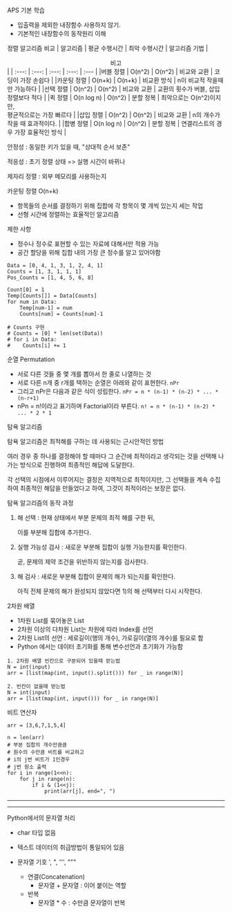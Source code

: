 APS 기본 학습
- 입출력을 제외한 내장함수 사용하지 않기.
- 기본적인 내장함수의 동작원리 이해

정렬 알고리즘 비교
| 알고리즘 | 평균 수행시간 | 최악 수행시간 | 알고리즘 기법 | <center>비고</center> |
| :---: | :---: | :---: | :---: | :--- |
|버블 정렬 | O(n^2) | O(n^2) | 비교와 교환 | 코딩이 가장 손쉽다 |
|카운팅 정렬 | O(n+k) | O(n+k) | 비교환 방식 | n이 비교적 작을때만 가능하다 |
|선택 정렬 | O(n^2) | O(n^2) | 비교와 교환 | 교환의 횟수가 버블, 삽입 정렬보다 적다 |
|퀵 정렬 | O(n log n) | O(n^2) | 분할 정복 | 최악으로는 O(n^2)이지만, <br> 평균적으로는 가장 빠르다 |
|삽입 정렬 | O(n^2) | O(n^2) | 비교와 교환 | n의 개수가 작을 때 효과적이다. |
|합병 정렬 | O(n log n) | O(n^2) | 분할 정복 | 연결리스트의 경우 가장 효율적인 방식 |

안정성 : 동일한 키가 있을 때, "상대적 순서 보존"

적응성 : 초기 정렬 상태 => 실행 시간이 바뀌나

제자리 정렬 : 외부 메모리를 사용하는지

카운팅 정렬 O(n+k)
- 항목들의 순서를 결정하기 위해 집합에 각 항목이 몇 개씩 있는지 세는 작업
- 선형 시간에 정렬하는 효율적인 알고리즘

제한 사항
- 정수나 정수로 표현할 수 있는 자료에 대해서만 적용 가능
- 공간 할당을 위해 집합 내의 가장 큰 정수를 알고 있어야함

```
Data = [0, 4, 1, 3, 1, 2, 4, 1]
Counts = [1, 3, 1, 1, 1]
Pos_Counts = [1, 4, 5, 6, 8]

Count[0] = 1
Temp[Counts[]] = Data[Counts]
for num in Data:
    Temp[num-1] = num
    Counts[num] = Counts[num]-1

# Counts 구현
# Counts = [0] * len(set(Data))
# for i in Data:
#    Counts[i] += 1
```

순열 Permutation
- 서로 다른 것들 중 몇 개를 뽑아서 한 줄로 나열하는 것
- 서로 다른 n개 중 r개를 택하는 순열은 아래와 같이 표현한다.
``` nPr ```
- 그리고 nPr은 다음과 같은 식이 성립한다.
``` nPr = n * (n-1) * (n-2) * ... * (n-r+1) ```
- nPn = n!이라고 표기하며 Factorial이라 부른다.
``` n! = n * (n-1) * (n-2) * ... * 2 * 1 ```

탐욕 알고리즘

탐욕 알고리즘은 최적해를 구하는 데 사용되는 근시안적인 방법

여러 경우 중 하나를 결정해야 할 때마다 그 순간에 최적이라고 생각되는 것을 선택해 나가는 방식으로 진행하여 최종적인 해답에 도달한다.

각 선택의 시점에서 이루어지는 결정은 지역적으로 최적이지만, 그 선택들을 계속 수집하여 최종적인 해답을 만들었다고 하여, 그것이 최적이라는 보장은 없다.


탐욕 알고리즘의 동작 과정

1. 해 선택 : 현재 상태에서 부분 문제의 최적 해를 구한 뒤,

    이를 부분해 집합에 추가한다.

2. 실행 가능성 검사 : 새로운 부분해 집합이 실행 가능한지를 확인한다.

    곧, 문제의 제약 조건을 위반하지 않는지를 검사한다.

3. 해 검사 : 새로운 부분해 집합이 문제의 해가 되는지를 확인한다.

    아직 전체 문제의 해가 완성되지 않았다면 1)의 해 선택부터 다시 시작한다.


2차원 배열

- 1차원 List를 묶어놓은 List
- 2차원 이상의 다차원 List는 차원에 따라 Index를 선언
- 2차원 List의 선언 : 세로길이(행의 개수), 가로길이(열의 개수)를 필요로 함
- Python 에서는 데이터 초기화를 통해 변수선언과 초기화가 가능함

```
1. 2차원 배열 빈칸으로 구분되어 있을때 받는법
N = int(input)
arr = [list(map(int, input().split())) for _ in range(N)]

2. 빈칸이 없을때 받는법
N = int(input)
arr = [list(map(int, input())) for _ in range(N)]
```

비트 연산자
```
arr = [3,6,7,1,5,4]

n = len(arr)
# 부분 집합의 개수만큼큼
# 원수의 수만큼 비트를 비교하고
# i의 j번 비트가 1인경우
# j번 원소 출력
for i in range(1<<n):
    for j in range(n):
        if i & (1<<j):
            print(arr[j], end=", ")
```
---
---

Python에서의 문자열 처리
- char 타입 없음
- 텍스트 데이터의 취급방법이 통일되어 있음

- 문자열 기호
    ', ", ''', """
    + 연결(Concatenation)
        - 문자열 + 문자열 : 이어 붙이는 역할
    * 반복
        - 문자열 * 수 : 수만큼 문자열이 반복